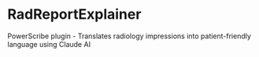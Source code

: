 # RadReportExplainer
PowerScribe plugin - Translates radiology impressions into patient-friendly language using Claude AI
